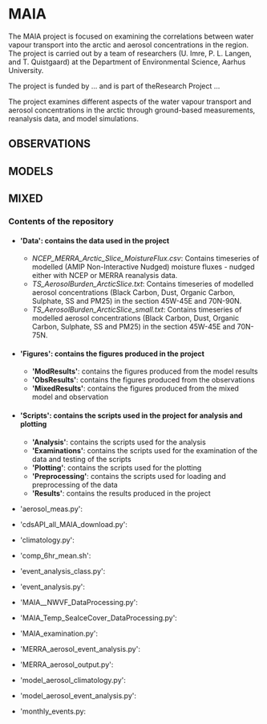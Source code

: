 # MAIA

The MAIA project is focused on examining the correlations between water vapour transport into the arctic and aerosol concentrations in the region. The project is carried out by a team of researchers (U. Imre, P. L. Langen, and T. Quistgaard) at the Department of Environmental Science, Aarhus University.

The project is funded by ... and is part of theResearch Project ...

The project examines different aspects of the water vapour transport and aerosol concentrations in the arctic through ground-based measurements, reanalysis data, and model simulations.


## OBSERVATIONS

## MODELS

## MIXED



### Contents of the repository

- #### **'Data\'**: contains the data used in the project
    - *NCEP_MERRA_Arctic_Slice_MoistureFlux.csv*: Contains timeseries of modelled (AMIP Non-Interactive Nudged) moisture fluxes - nudged either with NCEP or MERRA reanalysis data.
    - *TS_AerosolBurden_ArcticSlice.txt*: Contains timeseries of modelled aerosol concentrations (Black Carbon, Dust, Organic Carbon, Sulphate, SS and PM25) in the section 45W-45E and 70N-90N.
    - *TS_AerosolBurden_ArcticSlice_small.txt*: Contains timeseries of modelled aerosol concentrations (Black Carbon, Dust, Organic Carbon, Sulphate, SS and PM25) in the section 45W-45E and 70N-75N. 
- #### **'Figures\'**: contains the figures produced in the project
    - **'ModResults\'**: contains the figures produced from the model results
    - **'ObsResults\'**: contains the figures produced from the observations
    - **'MixedResults\'**: contains the figures produced from the mixed model and observation
- #### **'Scripts\'**: contains the scripts used in the project for analysis and plotting
    - **'Analysis\'**: contains the scripts used for the analysis
    - **'Examinations\'**: contains the scripts used for the examination of the data and testing of the scripts
    - **'Plotting\'**: contains the scripts used for the plotting
    - **'Preprocessing\'**: contains the scripts used for loading and preprocessing of the data
    - **'Results\'**: contains the results produced in the project


- 'aerosol_meas.py':
- 'cdsAPI_all_MAIA_download.py':
- 'climatology.py':
- 'comp_6hr_mean.sh':
- 'event_analysis_class.py':
- 'event_analysis.py':
- 'MAIA__NWVF_DataProcessing.py':
- 'MAIA_Temp_SeaIceCover_DataProcessing.py':
- 'MAIA_examination.py':
- 'MERRA_aerosol_event_analysis.py':
- 'MERRA_aerosol_output.py':
- 'model_aerosol_climatology.py':
- 'model_aerosol_event_analysis.py':
- 'monthly_events.py: